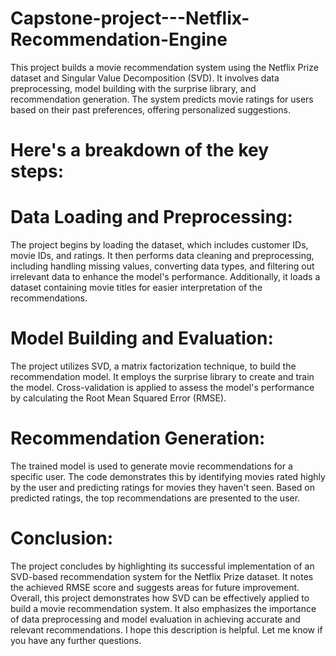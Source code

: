 # Capstone-project---Netflix-Recommendation-Engine
This project builds a movie recommendation system using the Netflix Prize dataset and Singular Value Decomposition (SVD). It involves data preprocessing, model building with the surprise library, and recommendation generation. The system predicts movie ratings for users based on their past preferences, offering personalized suggestions.

# Here's a breakdown of the key steps:
# Data Loading and Preprocessing:
The project begins by loading the dataset, which includes customer IDs, movie IDs, and ratings. It then performs data cleaning and preprocessing, including handling missing values, converting data types, and filtering out irrelevant data to enhance the model's performance. Additionally, it loads a dataset containing movie titles for easier interpretation of the recommendations.

# Model Building and Evaluation:
The project utilizes SVD, a matrix factorization technique, to build the recommendation model. It employs the surprise library to create and train the model. Cross-validation is applied to assess the model's performance by calculating the Root Mean Squared Error (RMSE).

# Recommendation Generation:
The trained model is used to generate movie recommendations for a specific user. The code demonstrates this by identifying movies rated highly by the user and predicting ratings for movies they haven't seen. Based on predicted ratings, the top recommendations are presented to the user.

# Conclusion:
The project concludes by highlighting its successful implementation of an SVD-based recommendation system for the Netflix Prize dataset. It notes the achieved RMSE score and suggests areas for future improvement.
Overall, this project demonstrates how SVD can be effectively applied to build a movie recommendation system. It also emphasizes the importance of data preprocessing and model evaluation in achieving accurate and relevant recommendations. I hope this description is helpful. Let me know if you have any further questions.
